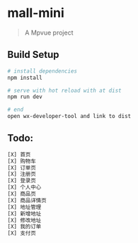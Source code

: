 # mall-mini

> A Mpvue project

## Build Setup

``` bash
# install dependencies
npm install

# serve with hot reload with at dist 
npm run dev

# end
open wx-developer-tool and link to dist
```
## Todo: 
``` bash
[X] 首页
[X] 购物车
[X] 订单页
[X] 注册页
[X] 登录页
[X] 个人中心
[X] 商品页
[X] 商品详情页
[X] 地址管理
[X] 新增地址
[X] 修改地址
[X] 我的订单
[X] 支付页
```
